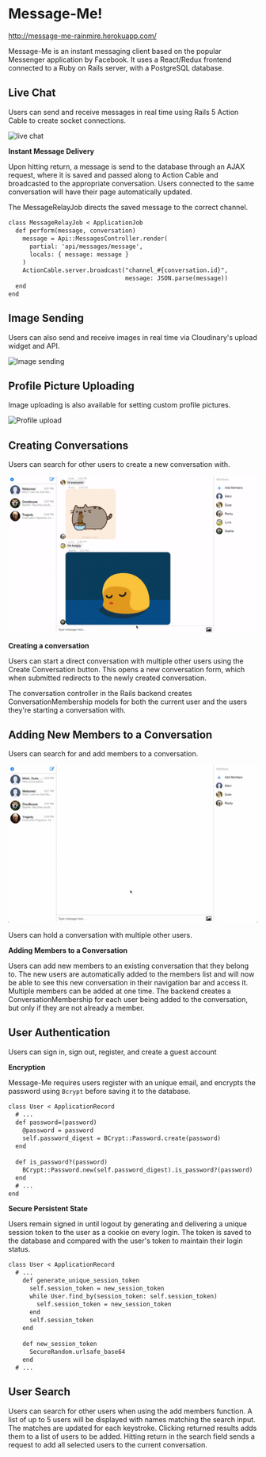 # Message-Me!
http://message-me-rainmire.herokuapp.com/

Message-Me is an instant messaging client based on the popular Messenger application by Facebook. It uses a React/Redux frontend connected to a Ruby on Rails server, with a PostgreSQL database.


## Live Chat

Users can send and receive messages in real time using Rails 5 Action Cable to create socket connections.

![live chat](docs/live_chat/live_chat.gif)

**Instant Message Delivery**

Upon hitting return, a message is send to the database through an AJAX request, where it is saved and passed along to Action Cable and broadcasted to the appropriate conversation. Users connected to the same conversation will have their page automatically updated.

The MessageRelayJob directs the saved message to the correct channel.

```
class MessageRelayJob < ApplicationJob
  def perform(message, conversation)
    message = Api::MessagesController.render(
      partial: 'api/messages/message',
      locals: { message: message }
    )
    ActionCable.server.broadcast("channel_#{conversation.id}",
                                 message: JSON.parse(message))
  end
end
```


## Image Sending

Users can also send and receive images in real time via Cloudinary's upload widget and API.

![Image sending](docs/image_sending/image_sending.gif)


## Profile Picture Uploading

Image uploading is also available for setting custom profile pictures.

![Profile upload](docs/profile_upload/profile_upload.gif)


## Creating Conversations

Users can search for other users to create a new conversation with.

![Create conversation](docs/create_conversation/create_conversation.gif)

**Creating a conversation**

Users can start a direct conversation with multiple other users using the Create Conversation button. This opens a new conversation form, which when submitted redirects to the newly created conversation.

The conversation controller in the Rails backend creates ConversationMembership models for both the current user and the users they're starting a conversation with.


## Adding New Members to a Conversation

Users can search for and add members to a conversation.

![Add members](docs/add_members/add_members.gif)

Users can hold a conversation with multiple other users.

**Adding Members to a Conversation**

Users can add new members to an existing conversation that they belong to. The new users are automatically added to the members list and will now be able to see this new conversation in their navigation bar and access it. Multiple members can be added at one time. The backend creates a ConversationMembership for each user being added to the conversation, but only if they are not already a member.


## User Authentication

Users can sign in, sign out, register, and create a guest account

**Encryption**

Message-Me requires users register with an unique email, and encrypts the password using `Bcrypt` before saving it to the database.

```
class User < ApplicationRecord
  # ...
  def password=(password)
    @password = password
    self.password_digest = BCrypt::Password.create(password)
  end

  def is_password?(password)
    BCrypt::Password.new(self.password_digest).is_password?(password)
  end
  # ...
end
```

**Secure Persistent State**

Users remain signed in until logout by generating and delivering a unique session token to the user as a cookie on every login. The token is saved to the database and compared with the user's token to maintain their login status.

```
class User < ApplicationRecord
  # ...
    def generate_unique_session_token
      self.session_token = new_session_token
      while User.find_by(session_token: self.session_token)
        self.session_token = new_session_token
      end
      self.session_token
    end

    def new_session_token
      SecureRandom.urlsafe_base64
    end
  # ...
```

## User Search

Users can search for other users when using the add members function. A list of up to 5 users will be displayed with names matching the search input. The matches are updated for each keystroke. Clicking returned results adds them to a list of users to be added. Hitting return in the search field sends a request to add all selected users to the current conversation.
